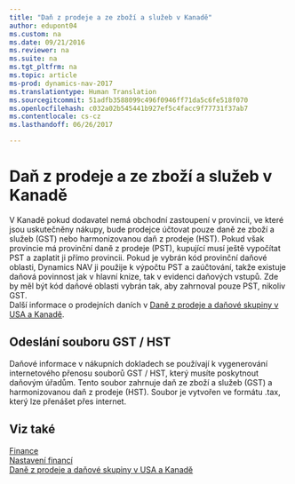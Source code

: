 ```yaml
---
title: "Daň z prodeje a ze zboží a služeb v Kanadě"
author: edupont04
ms.custom: na
ms.date: 09/21/2016
ms.reviewer: na
ms.suite: na
ms.tgt_pltfrm: na
ms.topic: article
ms-prod: dynamics-nav-2017
ms.translationtype: Human Translation
ms.sourcegitcommit: 51adfb3588099c496f0946ff71da5c6fe518f070
ms.openlocfilehash: c032a02b545441b927ef5c4facc9f77731f37ab7
ms.contentlocale: cs-cz
ms.lasthandoff: 06/26/2017

---
```


# <a name="sales-tax-and-goods-and-services-tax-in-canada"></a>Daň z prodeje a ze zboží a služeb v Kanadě
V Kanadě pokud dodavatel nemá obchodní zastoupení v provincii, ve které jsou uskutečněny nákupy, bude prodejce účtovat pouze daně ze zboží a služeb (GST) nebo harmonizovanou daň z prodeje (HST). Pokud však provincie má provinční daně z prodeje (PST), kupující musí ještě vypočítat PST a zaplatit ji přímo provincii. Pokud je vybrán kód provinční daňové oblasti, Dynamics NAV ji použije k výpočtu PST a zaúčtování, takže existuje daňová povinnost jak v hlavní knize, tak v evidenci daňových vstupů. Zde by měl být kód daňové oblasti vybrán tak, aby zahrnoval pouze PST, nikoliv GST.  
Další informace o prodejních daních v [Daně z prodeje a daňové skupiny v USA a Kanadě](us-finance-setup-sales-tax.md).  

## <a name="submitting-the-gsthst-file"></a>Odeslání souboru GST / HST
Daňové informace v nákupních dokladech se používají k vygenerování internetového přenosu souborů GST / HST, který musíte poskytnout daňovým úřadům. Tento soubor zahrnuje daň ze zboží a služeb (GST) a harmonizovanou daň z prodeje (HST). Soubor je vytvořen ve formátu .tax, který lze přenášet přes internet.  

## <a name="see-also"></a>Viz také
[Finance](finance-setup.md)  
[Nastavení financí](finance-setup-setup-finance-setup.md)  
[Daně z prodeje a daňové skupiny v USA a Kanadě](us-finance-setup-sales-tax.md)

